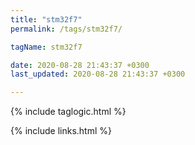 ```yaml
---
title: "stm32f7"
permalink: /tags/stm32f7/

tagName: stm32f7

date: 2020-08-28 21:43:37 +0300
last_updated: 2020-08-28 21:43:37 +0300

---
```


{% include taglogic.html %}

{% include links.html %}
